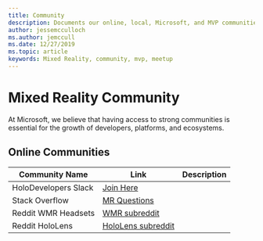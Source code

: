 ```yaml
---
title: Community
description: Documents our online, local, Microsoft, and MVP communities
author: jessemcculloch    
ms.author: jemccull
ms.date: 12/27/2019
ms.topic: article
keywords: Mixed Reality, community, mvp, meetup
---
```




# Mixed Reality Community

At Microsoft, we believe that having access to strong communities is essential for the growth of developers, platforms, and ecosystems.  

## Online Communities

|Community Name  |Link  |Description  |
|---------|---------|---------|
|HoloDevelopers Slack|[Join Here](https://aka.ms/holodevelopers)||
|Stack Overflow|[MR Questions](https://stackoverflow.com/questions/tagged/windows-mixed-reality)||
|Reddit WMR Headsets|[WMR subreddit](https://www.reddit.com/r/WindowsMR/)|         |
|Reddit HoloLens|[HoloLens subreddit](https://www.reddit.com/r/HoloLens/)|         |

<br>

<!-- ## Local Communities

|Community Name|Country|City|Link|
|---------|---------|---------|---------|
|Row1     |         |         |         |
|Row2     |         |         |         |
|Row3     |         |         |         |
|Row4     |         |         |         |
|Row5     |         |         |         |
|Row6     |         |         |         |

<br> -->

<!-- ## Microsoft Mixed Reality MVP's

content here

<br> -->

<!-- ## Microsoft MR Developer Ecosystem Team

content here

<br> -->

<!-- ## Azure Cloud Advocate Spatial Computing Team

content here

<br> -->
